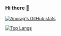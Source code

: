 ### Hi there 👋

[![Anurag's GitHub stats](https://github-readme-stats.vercel.app/api?username=Archeloth&count_private=true&show_icons=true&theme=radical)](https://github.com/anuraghazra/github-readme-stats)


[![Top Langs](https://github-readme-stats.vercel.app/api/top-langs/?username=Archeloth&theme=radical)](https://github.com/anuraghazra/github-readme-stats)
